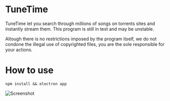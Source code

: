 # TuneTime
TuneTime let you search through millions of songs on torrents sites and instantly stream them.
This program is still in test and may be unstable.

Altough there is no restrictions imposed by the program itself, we do not condone the illegal use of copyrighted files, you are the sole responsible for your actions.

# How to use
```
npm install && electron app
```
![Screenshot](http://i.imgur.com/VzJAm1q.png)
